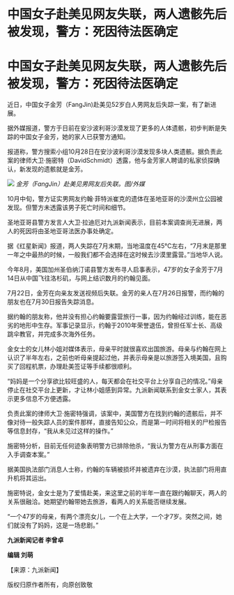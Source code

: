 # 中国女子赴美见网友失联，两人遗骸先后被发现，警方：死因待法医确定

# 中国女子赴美见网友失联，两人遗骸先后被发现，警方：死因待法医确定

近日，中国女子金芳（FangJin)赴美见52岁白人男网友后失踪一案，有了新进展。

据外媒报道，警方于日前在安沙波利哥沙漠发现了更多的人体遗骸，初步判断是失踪的中国女子金芳，她的家人已获警方通知。

报道称，警方搜索小组10月28日在安沙波利哥沙漠发现多块人类遗骸。据负责此案的律师大卫·施密特（DavidSchmidt）透露，他与金芳家人聘请的私家侦探确认，新发现的遗骸就是金芳。

![](https://inews.gtimg.com/om_bt/OBZz58h0RyhGNkHTIMHeiSB9TMfqyeJWiPEhImG0ZbFssAA/1000)
_金芳（FangJin）赴美见男网友后失联。图/外媒_

10月中旬，警方证实男网友约翰·菲特派崔克的遗体在圣地亚哥的沙漠州立公园被发现。但警方未透露该男子死亡时间和细节。

圣地亚哥县警方发言人大卫·拉迪厄对九派新闻表示，目前本案调查尚无进展，两人的死因将由圣地亚哥法医办事处确定。

据《红星新闻》报道，两人失踪在7月末期，当地温度在45℃左右，“7月末是那里一年之中最热的时候，一般我们都不会选择在这时候去沙漠里露营。”当地华人说。

今年8月，美国加州圣伯纳汀诺县警方发布寻人启事表示，47岁的女子金芳于7月14日从中国飞往洛杉矶，与网上结识数月的约翰见面。

7月22日，金芳在向亲友发送视频后失联。金芳的亲人在7月26日报警，而约翰的朋友也在7月30日报告失踪消息。

据约翰的朋友称，他并没有担心约翰要露营旅行一事，因为约翰经过训练，能在恶劣的地形中生存。军事记录显示，约翰于2010年荣誉退伍，曾担任军士长、高级跳伞教官，并完成多次海外任务。

金女士的女儿林小姐对媒体表示，母亲平时就很喜欢出国旅游。母亲与约翰在网上认识了半年左右，之前也听母亲提起过他，并表示母亲是以旅游签入境美国，且购买了回程机票，办理赴美签证等手续都很顺利。

“妈妈是一个分享欲比较旺盛的人，每天都会在社交平台上分享自己的情况。”母亲停止在社交平台上更新，才让林小姐感到异常。九派新闻联系到金女士家人，其表示更多信息不方便透露。

负责此案的律师大卫·施密特强调，该案中，美国警方在找到约翰的遗骸后，并不像对待一般失踪人员的案件那样，直接告知公众，而是第一时间将相关的尸检报告等信息封存，“我从未见过这样的操作。”

施密特分析，目前无任何迹象表明警方已排除他杀，“我认为警方在从刑事方面在入手调查本案。”

据美国执法部门消息人士称，约翰的车辆被损坏并被遗弃在沙漠，执法部门将用直升机将其运出。

施密特说，金女士是为了爱情赴美，来这里之前的半年一直在跟约翰聊天，两人的关系很融洽。她期望约翰带她去旅游，看两人的关系能否继续发展。

“一个47岁的母亲，有两个漂亮女儿，一个在上大学，一个才7岁。突然之间，她们就没有了妈妈，这是一场悲剧。”

**九派新闻记者 李曾卓**

**编辑 刘萌**

【来源：九派新闻】

版权归原作者所有，向原创致敬

